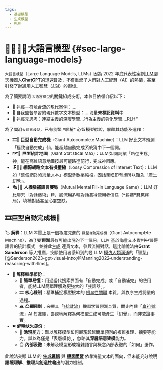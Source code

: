 ```yaml
---
tags:
  - 基礎模型
  - 生成模型
  - RLHF
---
```

# 😵‍💫🧞‍♀️大語言模型 {#sec-large-language-models}

`大語言模型`（Large Language Models, LLMs）因為 2022 年底代表性案例[LLM聊天機器人](04-02-llm_chatbots.zh-hant)**ChatGPT**的迅速普及，不僅重燃了人們對人工智慧（AI）的熱情，甚至引發了對通用人工智慧（[AGI](02-04-agi.zh-hant)）的遐想。

為了簡要說明 `大語言模型`的關鍵組成技術，本條目依循介紹以下：
- 🧠 神經－符號合流的現代案例：....
- 🔮 自我監督學習的現代數字文本模型：....海量**未標記資料**中
- 🔼 神經元思考：連結主義的深度學習...行為主義的強化學習....RLHF

為了闡明`大語言模型`，已有幾類 ❝腦補❞ 心智模型假說，解釋其功能及運作：

- 🎞🤯 **巨型自動完成機**（Giant Autocomplete Machine）：LLM 好比文本預測「極致自動完成」仙，能超越自動完成系統猜中下一個詞。
- 🗺️🧭 **巨型統計地圖**（Giant Statistical Map）：LLM 如同詞彙「路徑生成」神，能在高維語意地圖按最可能路徑前行，完成神回應。
- 🗜️😵‍💫 **網際網路文本有損壓縮**（Lossy Compression of Internet Text）：LLM 如「整個網路的海量文本」模型參數壓縮檔，因捨棄細節有損所以難免「產生幻覺」。
- 🎭🧞‍♀️ **人機腦補語言賽局**（Mutual Mental Fill-in Language Game）：LLM 好比聊天「對話藝術」精，能流暢多輪對話贏得使用者信任（❝腦補❞雙贏賽局），填補對話甚至心靈空缺。

## 🎞巨型自動完成機🤯

🏷️ **解釋**：LLM 本質上是一個極度先進的 `巨型自動完成機`（Giant Autocomplete Machine），為了要**預測**最有可能出現的下一個詞，LLM 基於海量文本資料中習得語言的統計模式，並據此[生成](06-05-analysis_generative.zh-hant.md) 連貫文本，參與流暢對話。這比喻說法由**Grant Sanderson** 等人推廣，突顯使用者感知到的是 LLM [模仿人類溝通](01-01-Turing_Test.zh-hant.md)的「智慧」[@Sanderson2023-gpt-visual-intro;@Manning2022-understanding-reasoning-with-llms]。

- 🎯 **解釋較準部份**：
    - 🤯 **簡單易懂**：用過當代搜索界面有「自動完成」或「自動補完」的使用者，能將LLM簡單理解為更強大的「接話器」。
    - 🎞 **核心機制**：精準捕捉模型根本的 [機率性關聯](04-01-probabilistic_association.zh-hant) 本質，與依序生成詞彙的過程。
    - ⚠️ **凸顯限制**：突顯其「[🌀統計流](04----statistical_ai.zh-hant.md)」機器學習預測本質，而非內建「[🏛️符號流](03----symbolic_ai.zh-hant.md)」AI 知識庫，直觀地解釋為何模型生成可能產生「幻覺」，而非查證事實。
- ❌ **解釋缺失部份**：
    - 🤔 **湧現能力**：難以解釋模型如何展現超越簡單預測的複雜推理、摘要等能力。誤以為僅是「表層模仿」，忽略其**深層語意建模**能力。
    - 🪞 **內部表徵**：未觸及模型形成複雜語言與概念內部表徵的「如何」運作。

此說法突顯 LLM 的 **[生成邏輯](06-05-analysis_generative.zh-hant.md)** 與 **[機器學習](04-05-machine_learning_models.zh-hant.md)** 依靠海量文本的面向，但未能充分說明**語境理解**、**推理**與**創造性輸出**的潛力機制。
